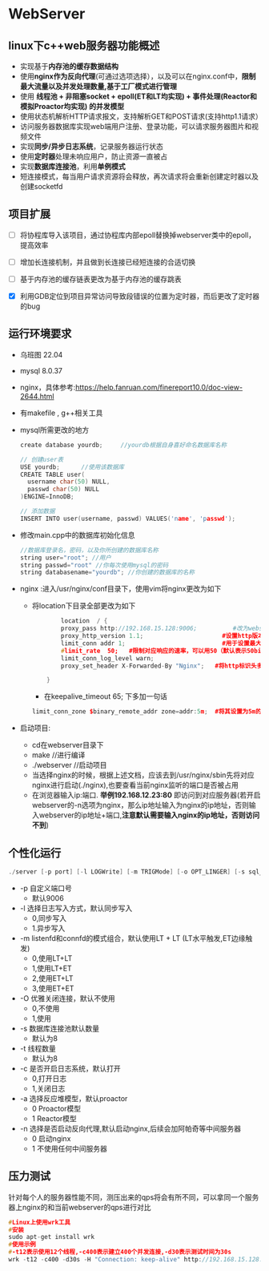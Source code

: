 # WebServer


## linux下c++web服务器功能概述

* 实现基于**内存池的缓存数据结构**
* 使用**nginx作为反向代理**(可通过选项选择），以及可以在nginx.conf中，**限制最大流量以及并发处理数量,基于工厂模式进行管理**
* 使用 **线程池 + 非阻塞socket + epoll(ET和LT均实现) + 事件处理(Reactor和模拟Proactor均实现) 的并发模型**
* 使用状态机解析HTTP请求报文，支持解析GET和POST请求(支持http1.1请求）
* 访问服务器数据库实现web端用户注册、登录功能，可以请求服务器图片和视频文件
* 实现**同步/异步日志系统**，记录服务器运行状态
* 使用**定时器**处理未响应用户，防止资源一直被占
* 实现**数据库连接池**，利用**单例模式**
* 短连接模式，每当用户请求资源将会释放，再次请求将会重新创建定时器以及创建socketfd

## 项目扩展

- [ ] 将协程库导入该项目，通过协程库内部epoll替换掉webserver类中的epoll，提高效率
- [ ] 增加长连接机制，并且做到长连接已经短连接的合适切换
- [ ] 基于内存池的缓存链表更改为基于内存池的缓存跳表
- [X] 利用GDB定位到项目异常访问导致段错误的位置为定时器，而后更改了定时器的bug


## 运行环境要求

* 乌班图 22.04
*  mysql 8.0.37
* nginx，具体参考:https://help.fanruan.com/finereport10.0/doc-view-2644.html
* 有makefile , g++相关工具

* mysql所需更改的地方
    ```cpp
  create database yourdb;     //yourdb根据自身喜好命名数据库名称

  // 创建user表
  USE yourdb;      //使用该数据库
  CREATE TABLE user( 
      username char(50) NULL,
      passwd char(50) NULL
  )ENGINE=InnoDB;

  // 添加数据
  INSERT INTO user(username, passwd) VALUES('name', 'passwd');
    ```
* 修改main.cpp中的数据库初始化信息
    ```cpp
    //数据库登录名，密码，以及你所创建的数据库名称
    string user="root"; //用户
    string passwd="root" //你每次使用mysql的密码
    string databasename="yourdb"; //你创建的数据库的名称
    ```

* nginx :进入/usr/nginx/conf目录下，使用vim将nginx更改为如下
  * 将location下目录全部更改为如下
    ```cpp
            location  / {
            proxy_pass http://192.168.15.128:9006;          #改为webserver的ip地址以及端口号
            proxy_http_version 1.1;                      #设置http版本，如果不设置那么将会出错（因为nginx默认发送http1.0请求，但是该webserver响应不了1.0请求
            limit_conn addr 1;                           #用于设置最大并发数
            #limit_rate  50;   #限制对应响应的速率，可以用50（默认表示50bit来限制）追求速度快也可以直接弄成1m
            limit_conn_log_level warn;
            proxy_set_header X-Forwarded-By "Nginx";   #将http标识头多加一个nginx标识，不加也会出错(根据该webserver逻辑可以看出来)

        }
    ```
    *  在keepalive_timeout 65; 下多加一句话
      ```cpp
      limit_conn_zone $binary_remote_addr zone=addr:5m;  #将其设置为5m的空间，其共享内存的名字为addr，此时其实就可以处理10几万的数量了
      ```
* 启动项目:
  * cd在webserver目录下
  * make //进行编译
  * ./webserver    //启动项目
  * 当选择nginx的时候，根据上述文档，应该去到/usr/nginx/sbin先将对应nginx进行启动(./nginx),也要查看当前nginx监听的端口是否被占用
  * 在浏览器输入ip:端口.   **举例192.168.12.23:80**   即访问到对应服务器(若开启webserver的-n选项为nginx，那么ip地址输入为nginx的ip地址，否则输入webserver的ip地址+端口,**注意默认需要输入nginx的ip地址，否则访问不到**)


## 个性化运行
```cpp
./server [-p port] [-l LOGWrite] [-m TRIGMode] [-o OPT_LINGER] [-s sql_num] [-t thread_num] [-c close_log] [-a actor_model] [-n Proxy]
```

* -p 自定义端口号
  * 默认9006
* -l 选择日志写入方式，默认同步写入
  * 0,同步写入
  * 1.异步写入
* -m listenfd和connfd的模式组合，默认使用LT + LT      (LT水平触发,ET边缘触发)
  * 0,使用LT+LT
  * 1,使用LT+ET
  * 2,使用ET+LT
  * 3,使用ET+ET
* -O 优雅关闭连接，默认不使用
  * 0,不使用
  * 1,使用
* -s 数据库连接池默认数量
  * 默认为8
* -t 线程数量
  * 默认为8
* -c 是否开启日志系统，默认打开
  * 0,打开日志
  * 1,关闭日志
* -a 选择反应堆模型，默认proactor
  * 0 Proactor模型
  * 1 Reactor模型
* -n 选择是否启动反向代理,默认启动nginx,后续会加阿帕奇等中间服务器
  * 0 启动nginx
  * 1 不使用任何中间服务器       
  
  
## 压力测试
针对每个人的服务器性能不同，测压出来的qps将会有所不同，可以拿同一个服务器上nginx的和当前webserver的qps进行对比


```cpp
#Linux上使用wrk工具
#安装
sudo apt-get install wrk
#使用示例
#-t12表示使用12个线程,-c400表示建立400个并发连接,-d30表示测试时间为30s
wrk -t12 -c400 -d30s -H "Connection: keep-alive" http://192.168.15.128:80
```

